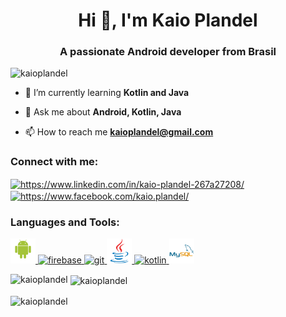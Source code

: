 <h1 align="center">Hi 👋, I'm Kaio Plandel</h1>
<h3 align="center">A passionate Android developer from Brasil</h3>

<p align="left"> <img src="https://komarev.com/ghpvc/?username=kaioplandel&label=Profile%20views&color=0e75b6&style=flat" alt="kaioplandel" /> </p>

- 🌱 I’m currently learning **Kotlin and Java**

- 💬 Ask me about **Android, Kotlin, Java**

- 📫 How to reach me **kaioplandel@gmail.com**

<h3 align="left">Connect with me:</h3>
<p align="left">
<a href="https://linkedin.com/in/https://www.linkedin.com/in/kaio-plandel-267a27208/" target="blank"><img align="center" src="https://raw.githubusercontent.com/rahuldkjain/github-profile-readme-generator/master/src/images/icons/Social/linked-in-alt.svg" alt="https://www.linkedin.com/in/kaio-plandel-267a27208/" height="30" width="40" /></a>
<a href="https://fb.com/https://www.facebook.com/kaio.plandel/" target="blank"><img align="center" src="https://raw.githubusercontent.com/rahuldkjain/github-profile-readme-generator/master/src/images/icons/Social/facebook.svg" alt="https://www.facebook.com/kaio.plandel/" height="30" width="40" /></a>
</p>

<h3 align="left">Languages and Tools:</h3>
<p align="left"> <a href="https://developer.android.com" target="_blank" rel="noreferrer"> <img src="https://raw.githubusercontent.com/devicons/devicon/master/icons/android/android-original-wordmark.svg" alt="android" width="40" height="40"/> </a> <a href="https://firebase.google.com/" target="_blank" rel="noreferrer"> <img src="https://www.vectorlogo.zone/logos/firebase/firebase-icon.svg" alt="firebase" width="40" height="40"/> </a> <a href="https://git-scm.com/" target="_blank" rel="noreferrer"> <img src="https://www.vectorlogo.zone/logos/git-scm/git-scm-icon.svg" alt="git" width="40" height="40"/> </a> <a href="https://www.java.com" target="_blank" rel="noreferrer"> <img src="https://raw.githubusercontent.com/devicons/devicon/master/icons/java/java-original.svg" alt="java" width="40" height="40"/> </a> <a href="https://kotlinlang.org" target="_blank" rel="noreferrer"> <img src="https://www.vectorlogo.zone/logos/kotlinlang/kotlinlang-icon.svg" alt="kotlin" width="40" height="40"/> </a> <a href="https://www.mysql.com/" target="_blank" rel="noreferrer"> <img src="https://raw.githubusercontent.com/devicons/devicon/master/icons/mysql/mysql-original-wordmark.svg" alt="mysql" width="40" height="40"/> </a> </p>

<p><img align="left" src="https://github-readme-stats.vercel.app/api/top-langs?username=kaioplandel&show_icons=true&locale=en&layout=compact" alt="kaioplandel" /></p>

<p>&nbsp;<img align="center" src="https://github-readme-stats.vercel.app/api?username=kaioplandel&show_icons=true&locale=en" alt="kaioplandel" /></p>

<p><img align="center" src="https://github-readme-streak-stats.herokuapp.com/?user=kaioplandel&" alt="kaioplandel" /></p>
